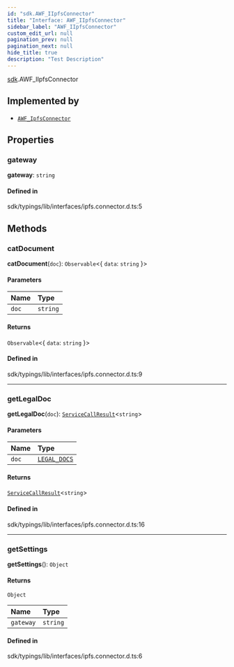 ```yaml
---
id: "sdk.AWF_IIpfsConnector"
title: "Interface: AWF_IIpfsConnector"
sidebar_label: "AWF_IIpfsConnector"
custom_edit_url: null
pagination_prev: null
pagination_next: null
hide_title: true
description: "Test Description"
---
```


[sdk](../namespaces/sdk.md).AWF_IIpfsConnector

## Implemented by

- [`AWF_IpfsConnector`](../classes/sdk.AWF_IpfsConnector.md)

## Properties

### gateway

 **gateway**: `string`

#### Defined in

sdk/typings/lib/interfaces/ipfs.connector.d.ts:5

## Methods

### catDocument

**catDocument**(`doc`): `Observable`<{ `data`: `string`  }\>

#### Parameters

| Name | Type |
| :------ | :------ |
| `doc` | `string` |

#### Returns

`Observable`<{ `data`: `string`  }\>

#### Defined in

sdk/typings/lib/interfaces/ipfs.connector.d.ts:9

___

### getLegalDoc

**getLegalDoc**(`doc`): [`ServiceCallResult`](../namespaces/sdk.md#servicecallresult)<`string`\>

#### Parameters

| Name | Type |
| :------ | :------ |
| `doc` | [`LEGAL_DOCS`](../enums/sdk.LEGAL_DOCS.md) |

#### Returns

[`ServiceCallResult`](../namespaces/sdk.md#servicecallresult)<`string`\>

#### Defined in

sdk/typings/lib/interfaces/ipfs.connector.d.ts:16

___

### getSettings

**getSettings**(): `Object`

#### Returns

`Object`

| Name | Type |
| :------ | :------ |
| `gateway` | `string` |

#### Defined in

sdk/typings/lib/interfaces/ipfs.connector.d.ts:6
